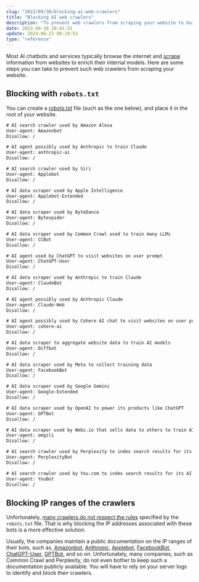```yaml
---
slug: "2023/09/30/blocking-ai-web-crawlers"
title: "Blocking AI web crawlers"
description: "To prevent web crawlers from scraping your website to build AI models, you can take certain measures. You can disallow them through robots.txt and block their IP ranges."
date: 2023-09-30 20:41:51
update: 2024-06-23 00:19:53
type: "reference"
---
```


Most AI chatbots and services typically browse the internet and [scrape](https://en.wikipedia.org/wiki/Web_scraping) information from websites to enrich their internal models. Here are some steps you can take to prevent such web crawlers from scraping your website.

## Blocking with `robots.txt`

You can create a [robots.txt](https://en.wikipedia.org/wiki/Robots.txt) file (such as the one below), and place it in the root of your website.

```robots.txt
# AI search crawler used by Amazon Alexa
User-agent: Amazonbot
Disallow: /

# AI agent possibly used by Anthropic to train Claude
User-agent: anthropic-ai
Disallow: /

# AI search crawler used by Siri
User-agent: Applebot
Disallow: /

# AI data scraper used by Apple Intelligence
User-agent: Applebot-Extended
Disallow: /

# AI data scraper used by ByteDance
User-agent: Bytespider
Disallow: /

# AI data scraper used by Common Crawl used to train many LLMs
User-agent: CCBot
Disallow: /

# AI agent used by ChatGPT to visit websites on user prompt
User-agent: ChatGPT-User
Disallow: /

# AI data scraper used by Anthropic to train Claude
User-agent: ClaudeBot
Disallow: /

# AI agent possibly used by Anthropic Claude
User-agent: Claude-Web
Disallow: /

# AI agent possibly used by Cohere AI chat to visit websites on user prompt
User-agent: cohere-ai
Disallow: /

# AI data scraper to aggregate website data to train AI models
User-agent: Diffbot
Disallow: /

# AI data scraper used by Meta to collect training data
User-agent: FacebookBot
Disallow: /

# AI data scraper used by Google Gemini
User-agent: Google-Extended
Disallow: /

# AI data scraper used by OpenAI to power its products like ChatGPT
User-agent: GPTBot
Disallow: /

# AI data scraper used by Webz.io that sells data to others to train AI models
User-agent: omgili
Disallow: /

# AI search crawler used by Perplexity to index search results for its AI assistant
User-agent: PerplexityBot
Disallow: /

# AI search crawler used by You.com to index search results for its AI assistant
User-agent: YouBot
Disallow: /
```

## Blocking IP ranges of the crawlers

Unfortunately, [many crawlers do not respect the rules](https://www.wired.com/story/perplexity-is-a-bullshit-machine/) specified by the `robots.txt` file. That is why blocking the IP addresses associated with these bots is a more effective solution.

Usually, the companies maintain a public documentation on the IP ranges of their bots, such as, [Amazonbot](https://developer.amazon.com/amazonbot#verifying-amazonbot), [Anthropic](https://docs.anthropic.com/en/api/ip-addresses), [Applebot](https://search.developer.apple.com/applebot.json), [FacebookBot](https://developers.facebook.com/docs/sharing/bot), [ChatGPT-User](https://platform.openai.com/docs/plugins/bot/ip-egress-ranges), [GPTBot](https://openai.com/gptbot-ranges.txt), and so on. Unfortunately, many companies, such as Common Crawl and Perplexity, do not even bother to keep such a documentation publicly available. You will have to rely on your server logs to identify and block their crawlers.
